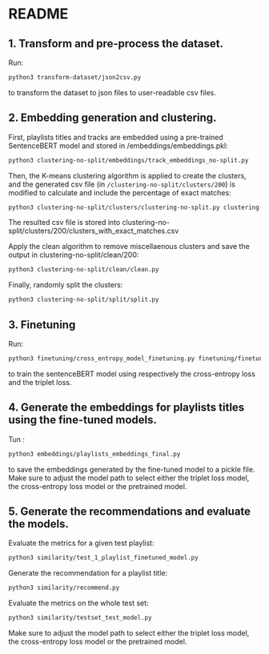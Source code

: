 # README

## 1. Transform and pre-process the dataset.

Run:

```bash
python3 transform-dataset/json2csv.py
```

to transform the dataset to json files to user-readable csv files.

## 2. Embedding generation and clustering.

First, playlists titles and tracks are embedded using a pre-trained SentenceBERT model and stored in /embeddings/embeddings.pkl:

```bash
python3 clustering-no-split/embeddings/track_embeddings_no-split.py
```

Then, the K-means clustering algorithm is applied to create the clusters, and the generated csv file (in `/clustering-no-split/clusters/200`) is modified to calculate and include the percentage of exact matches:

```bash
python3 clustering-no-split/clusters/clustering-no-split.py clustering-no-split/clusters/percent-no-split.py
```

The resulted csv file is stored into clustering-no-split/clusters/200/clusters_with_exact_matches.csv

Apply the clean algorithm to remove miscellaenous clusters and save the output in clustering-no-split/clean/200:

```bash
python3 clustering-no-split/clean/clean.py
```

Finally, randomly split the clusters:

```bash
python3 clustering-no-split/split/split.py
```

## 3. Finetuning
 
Run:

```bash
python3 finetuning/cross_entropy_model_finetuning.py finetuning/finetuning_triplet_loss.py
```

to train the sentenceBERT model using respectively the cross-entropy loss and the triplet loss.

## 4. Generate the embeddings for playlists titles using the fine-tuned models.

Tun :

```bash
python3 embeddings/playlists_embeddings_final.py
```

to save the embeddings generated by the fine-tuned model to a pickle file. Make sure to adjust the model path to select either the triplet loss model, the cross-entropy loss model or the pretrained model.

## 5. Generate the recommendations and evaluate the models.

Evaluate the metrics for a given test playlist:

```bash
python3 similarity/test_1_playlist_finetuned_model.py
```

Generate the recommendation for a playlist title:

```bash
python3 similarity/recommend.py
```

Evaluate the metrics on the whole test set:
```bash
python3 similarity/testset_test_model.py
```
Make sure to adjust the model path to select either the triplet loss model, the cross-entropy loss model or the pretrained model.
